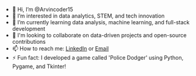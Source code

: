 - 👋 Hi, I’m @Arvincoder15  
- 👀 I’m interested in data analytics, STEM, and tech innovation  
- 🌱 I’m currently learning data analysis, machine learning, and full-stack development  
- 🤝 I'm looking to collaborate on data-driven projects and open-source contributions  
- 📫 How to reach me: [LinkedIn](https://www.linkedin.com/in/arvin-askari) or [Email](mailto:arvin.askari@queensu.ca)   
- ⚡ Fun fact: I developed a game called 'Police Dodger' using Python, Pygame, and Tkinter!  

<!---
Arvincoder15/Arvincoder15 is a ✨ special ✨ repository because its `README.md` (this file) appears on your GitHub profile.  
You can click the Preview link to take a look at your changes.  
--->
